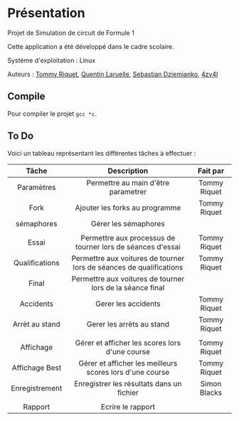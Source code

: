 # Présentation

Projet de Simulation de circuit de Formule 1

Cette application a été développé dans le cadre scolaire.  

Système d'exploitation : Linux

Auteurs : [Tommy Riquet](https://github.com/Tommyriquet), [Quentin Laruelle](https://github.com/QuentinLaruelle), [Sebastian Dziemianko](https://github.com/DziemiankoSebastian), [4zv4l](https://github.com/4zv4l)

## Compile

Pour compiler le projet `gcc *c`.

## To Do

Voici un tableau représentant les différentes tâches à effectuer :

| Tâche | Description | Fait par
|:---:|:---:|:---:
| Paramètres | Permettre au main d'être parametrer | Tommy Riquet
| Fork | Ajouter les forks au programme | Tommy Riquet
| sémaphores | Gérer les sémaphores |
|||
| Essai | Permettre aux processus de tourner lors de séances d'essai | Tommy Riquet
| Qualifications | Permettre aux voitures de tourner lors de séances de qualifications | Tommy Riquet
| Final | Permettre aux voitures de tourner lors de la séance final  | 
| Accidents | Gerer les accidents | Tommy Riquet
| Arrèt au stand | Gerer les arrèts au stand | Tommy Riquet
|||
| Affichage | Gérer et afficher les scores lors d'une course | Tommy Riquet
| Affichage Best | Gérer et afficher les meilleurs scores lors d'une course | Tommy Riquet
| Enregistrement | Enregistrer les résultats dans un fichier | Simon Blacks
|||
| Rapport | Ecrire le rapport |

